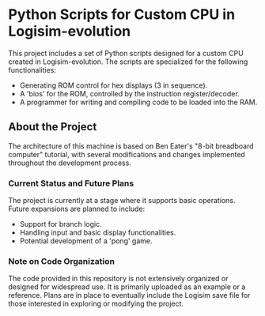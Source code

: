 # Python Scripts for Custom CPU in Logisim-evolution

This project includes a set of Python scripts designed for a custom CPU created in Logisim-evolution. The scripts are specialized for the following functionalities:

- Generating ROM control for hex displays (3 in sequence).
- A 'bios' for the ROM, controlled by the instruction register/decoder.
- A programmer for writing and compiling code to be loaded into the RAM.

## About the Project

The architecture of this machine is based on Ben Eater's "8-bit breadboard computer" tutorial, with several modifications and changes implemented throughout the development process.

### Current Status and Future Plans

The project is currently at a stage where it supports basic operations. Future expansions are planned to include:
- Support for branch logic.
- Handling input and basic display functionalities.
- Potential development of a 'pong' game.

### Note on Code Organization

The code provided in this repository is not extensively organized or designed for widespread use. It is primarily uploaded as an example or a reference. Plans are in place to eventually include the Logisim save file for those interested in exploring or modifying the project.
